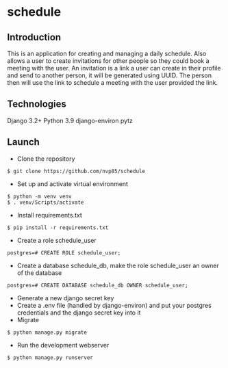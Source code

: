 # schedule

## Introduction
This is an application for creating and managing a daily schedule. Also allows a user to create invitations for other people so they could book a meeting with the user.
An invitation is a link a user can create in their profile and send to another person, it will be generated using UUID. The person then will use the link to schedule a meeting with the user provided the link.    

## Technologies
Django 3.2+
Python 3.9
django-environ
pytz

## Launch
- Clone the repository
```
$ git clone https://github.com/nvp85/schedule
```
- Set up and activate virtual environment
```
$ python -m venv venv
$ . venv/Scripts/activate
```
- Install requirements.txt
```
$ pip install -r requirements.txt
```
- Create a role schedule_user 
```
postgres=# CREATE ROLE schedule_user;
```
- Create a database schedule_db, make the role schedule_user an owner of the database
```
postgres=# CREATE DATABASE schedule_db OWNER schedule_user;
```
- Generate a new django secret key
- Create a .env file (handled by django-environ) and put your postgres credentials and the django secret key into it
- Migrate
```
$ python manage.py migrate
```
- Run the development webserver
```
$ python manage.py runserver
```